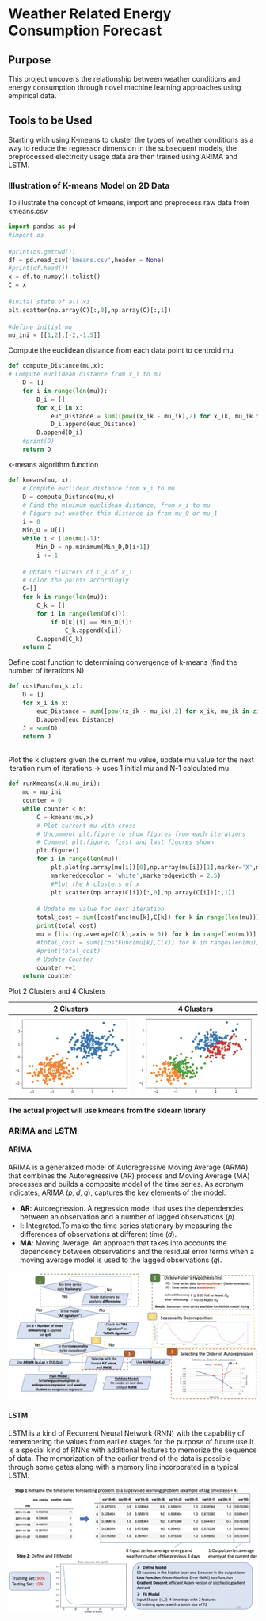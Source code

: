 # Weather Related Energy Consumption Forecast

## Purpose
This project uncovers the relationship between weather conditions and energy consumption through novel machine learning approaches using empirical data. 

## Tools to be Used

Starting with using K-means to cluster the types of weather conditions as a way to reduce the regressor dimension in the subsequent models, 
the preprocessed electricity usage data are then trained using ARIMA and LSTM.

### Illustration of K-means Model on 2D Data

To illustrate the concept of kmeans, import and preprocess raw data from kmeans.csv

```python
import pandas as pd
#import os

#print(os.getcwd())
df = pd.read_csv('kmeans.csv',header = None)
#print(df.head())
x = df.to_numpy().tolist()
C = x

#inital state of all xi
plt.scatter(np.array(C)[:,0],np.array(C)[:,1])

#define initial mu
mu_ini = [[1,2],[-2,-1.5]]

```
Compute the euclidean distance from each data point to centroid mu

```python
def compute_Distance(mu,x):
# Compute euclidean distance from x_i to mu
    D = []
    for i in range(len(mu)):
        D_i = []  
        for x_i in x:
            euc_Distance = sum([pow((x_ik - mu_ik),2) for x_ik, mu_ik in zip(x_i, mu[i])])
            D_i.append(euc_Distance)
        D.append(D_i)
    #print(D)
    return D
```
k-means algorithm function

```python
def kmeans(mu, x):
    # Compute euclidean distance from x_i to mu
    D = compute_Distance(mu,x)
    # Find the minimum euclidean distance, from x_i to mu
    # Figure out weather this distance is from mu_0 or mu_1
    i = 0
    Min_D = D[i]
    while i < (len(mu)-1):
        Min_D = np.minimum(Min_D,D[i+1])
        i += 1

    # Obtain clusters of C_k of x_i
    # Color the points accordingly
    C=[]
    for k in range(len(mu)):
        C_k = []
        for i in range(len(D[k])):
            if D[k][i] == Min_D[i]:
                C_k.append(x[i])
        C.append(C_k)
    return C

```
Define cost function to determining convergence of k-means (find the number of iterations N)

```python
def costFunc(mu_k,x):
    D = []  
    for x_i in x:
        euc_Distance = sum([pow((x_ik - mu_ik),2) for x_ik, mu_ik in zip(x_i, mu_k)])
        D.append(euc_Distance)
    J = sum(D)
    return J
    
```
Plot the k clusters given the current mu value, update mu value for the next iteration 
num of iterations -> uses 1 initial mu and N-1 calculated mu

```python
def runKmeans(x,N,mu_ini):
    mu = mu_ini
    counter = 0
    while counter < N:
        C = kmeans(mu,x)
        # Plot current mu with cross
        # Uncomment plt.figure to show figures from each iterations
        # Comment plt.figure, first and last figures shown
        plt.figure()
        for i in range(len(mu)):
            plt.plot(np.array(mu[i])[0],np.array(mu[i])[1],marker='X',markersize = 14,\
            markeredgecolor = 'white',markeredgewidth = 2.5)
            #Plot the k clusters of x
            plt.scatter(np.array(C[i])[:,0],np.array(C[i])[:,1])
        
        # Update mu value for next iteration
        total_cost = sum([costFunc(mu[k],C[k]) for k in range(len(mu))])
        print(total_cost)
        mu = [list(np.average(C[k],axis = 0)) for k in range(len(mu))]
        #total_cost = sum([costFunc(mu[k],C[k]) for k in range(len(mu))])
        #print(total_cost)
        # Update Counter
        counter +=1
    return counter 

```
Plot 2 Clusters and 4 Clusters

2 Clusters             |  4 Clusters
:-------------------------:|:-------------------------:
![K-means 2 Clusters](2Clusters.png)  |  ![K-means 4 Clusters](4Clusters.png)

**The actual project will use kmeans from the sklearn library**

### ARIMA and LSTM

#### ARIMA

ARIMA is a generalized model of Autoregressive Moving Average (ARMA) that combines the Autoregressive (AR) process and Moving Average (MA) processes and builds a composite model of the time series. As acronym indicates, ARIMA (𝑝, 𝑑, 𝑞), captures the key elements of the model:
- **AR**: Autoregression. A regression model that uses the dependencies between an observation
and a number of lagged observations (𝑝).
- **I**: Integrated.To make the time series stationary by measuring the differences of observations
at different time (𝑑).
- **MA**: Moving Average. An approach that takes into accounts the dependency between
observations and the residual error terms when a moving average model is used to the lagged observations (𝑞).

![ARIMAAlgorithm](ARIMA.png)

#### LSTM

LSTM is a kind of Recurrent Neural Network (RNN) with the capability of remembering the values from earlier stages for the purpose of future use.It is a special kind of RNNs with additional features to memorize the sequence of data. The memorization of the earlier trend of the data is possible through some gates along with a memory line incorporated in a typical LSTM.

![LSTMAlgorithm](LSTM.png)

